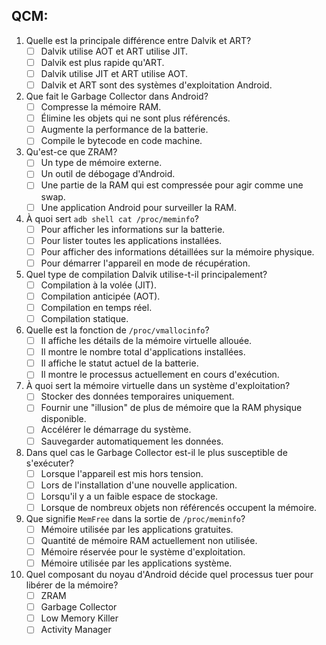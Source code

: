 ## QCM:

1. Quelle est la principale différence entre Dalvik et ART?
    - [ ] Dalvik utilise AOT et ART utilise JIT.
    - [ ] Dalvik est plus rapide qu'ART.
    - [ ] Dalvik utilise JIT et ART utilise AOT.
    - [ ] Dalvik et ART sont des systèmes d'exploitation Android.

2. Que fait le Garbage Collector dans Android?
    - [ ] Compresse la mémoire RAM.
    - [ ] Élimine les objets qui ne sont plus référencés.
    - [ ] Augmente la performance de la batterie.
    - [ ] Compile le bytecode en code machine.

3. Qu'est-ce que ZRAM?
    - [ ] Un type de mémoire externe.
    - [ ] Un outil de débogage d'Android.
    - [ ] Une partie de la RAM qui est compressée pour agir comme une swap.
    - [ ] Une application Android pour surveiller la RAM.

4. À quoi sert `adb shell cat /proc/meminfo`?
    - [ ] Pour afficher les informations sur la batterie.
    - [ ] Pour lister toutes les applications installées.
    - [ ] Pour afficher des informations détaillées sur la mémoire physique.
    - [ ] Pour démarrer l'appareil en mode de récupération.

5. Quel type de compilation Dalvik utilise-t-il principalement?
    - [ ] Compilation à la volée (JIT).
    - [ ] Compilation anticipée (AOT).
    - [ ] Compilation en temps réel.
    - [ ] Compilation statique.

6. Quelle est la fonction de `/proc/vmallocinfo`?
    - [ ] Il affiche les détails de la mémoire virtuelle allouée.
    - [ ] Il montre le nombre total d'applications installées.
    - [ ] Il affiche le statut actuel de la batterie.
    - [ ] Il montre le processus actuellement en cours d'exécution.

7. À quoi sert la mémoire virtuelle dans un système d'exploitation?
    - [ ] Stocker des données temporaires uniquement.
    - [ ] Fournir une "illusion" de plus de mémoire que la RAM physique disponible.
    - [ ] Accélérer le démarrage du système.
    - [ ] Sauvegarder automatiquement les données.

8. Dans quel cas le Garbage Collector est-il le plus susceptible de s'exécuter?
    - [ ] Lorsque l'appareil est mis hors tension.
    - [ ] Lors de l'installation d'une nouvelle application.
    - [ ] Lorsqu'il y a un faible espace de stockage.
    - [ ] Lorsque de nombreux objets non référencés occupent la mémoire.

9. Que signifie `MemFree` dans la sortie de `/proc/meminfo`?
    - [ ] Mémoire utilisée par les applications gratuites.
    - [ ] Quantité de mémoire RAM actuellement non utilisée.
    - [ ] Mémoire réservée pour le système d'exploitation.
    - [ ] Mémoire utilisée par les applications système.

10. Quel composant du noyau d'Android décide quel processus tuer pour libérer de la mémoire?
    - [ ] ZRAM
    - [ ] Garbage Collector
    - [ ] Low Memory Killer
    - [ ] Activity Manager
